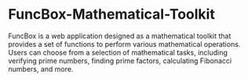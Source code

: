 # FuncBox-Mathematical-Toolkit
FuncBox is a web application designed as a mathematical toolkit that provides a set of functions to perform various mathematical operations. Users can choose from a selection of mathematical tasks, including verifying prime numbers, finding prime factors, calculating Fibonacci numbers, and more.
